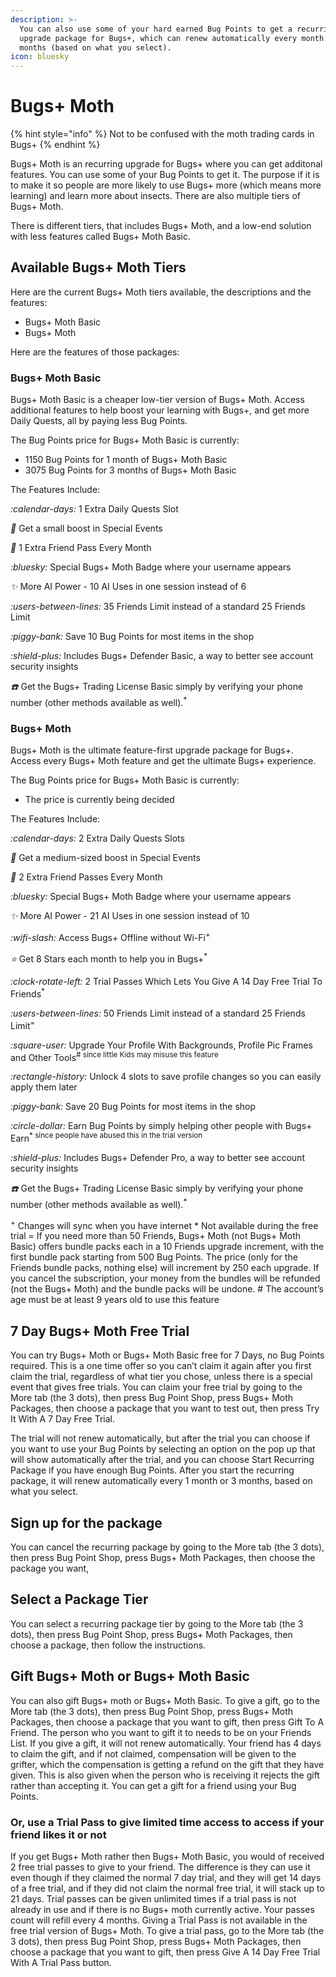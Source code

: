 ```yaml
---
description: >-
  You can also use some of your hard earned Bug Points to get a recurring
  upgrade package for Bugs+, which can renew automatically every month or 3
  months (based on what you select).
icon: bluesky
---
```


# Bugs+ Moth

{% hint style="info" %}
Not to be confused with the moth trading cards in Bugs+
{% endhint %}

Bugs+ Moth is an recurring upgrade for Bugs+ where you can get additonal features. You can use some of your Bug Points to get it. The purpose if it is to make it so people are more likely to use Bugs+ more (which means more learning) and learn more about insects. There are also multiple tiers of Bugs+ Moth.

There is different tiers, that includes Bugs+ Moth, and a low-end solution with less features called Bugs+ Moth Basic.

## Available Bugs+ Moth Tiers

Here are the current Bugs+ Moth tiers available, the descriptions and the features:

* Bugs+ Moth Basic
* Bugs+ Moth

Here are the features of those packages:

### Bugs+ Moth Basic

Bugs+ Moth Basic is a cheaper low-tier version of Bugs+ Moth. Access additional features to help boost your learning with Bugs+, and get more Daily Quests, all by paying less Bug Points.

The Bug Points price for Bugs+ Moth Basic is currently:

* 1150 Bug Points for 1 month of Bugs+ Moth Basic
* 3075 Bug Points for 3 months of Bugs+ Moth Basic

The Features Include:

<i class="fa-calendar-days">:calendar-days:</i> 1 Extra Daily Quests Slot

<i class="fa-gem">:gem:</i> Get a small boost in Special Events

<i class="fa-ticket">:ticket:</i> 1 Extra Friend Pass Every Month

<i class="fa-bluesky">:bluesky:</i> Special Bugs+ Moth Badge where your username appears

<i class="fa-sparkles">:sparkles:</i> More AI Power - 10 AI Uses in one session instead of 6

<i class="fa-users-between-lines">:users-between-lines:</i> 35 Friends Limit instead of a standard 25 Friends Limit

<i class="fa-piggy-bank">:piggy-bank:</i> Save 10 Bug Points for most items in the shop

<i class="fa-shield-plus">:shield-plus:</i> Includes Bugs+ Defender Basic, a way to better see account security insights

<i class="fa-phone">:phone:</i> Get the Bugs+ Trading License Basic simply by verifying your phone number (other methods available as well).<sup>\*</sup>

### Bugs+ Moth

Bugs+ Moth is the ultimate feature-first upgrade package for Bugs+. Access every Bugs+ Moth feature and get the ultimate Bugs+ experience.

The Bug Points price for Bugs+ Moth Basic is currently:

* The price is currently being decided

The Features Include:

<i class="fa-calendar-days">:calendar-days:</i> 2 Extra Daily Quests Slots

<i class="fa-gem">:gem:</i> Get a medium-sized boost in Special Events

<i class="fa-ticket">:ticket:</i> 2 Extra Friend Passes Every Month

<i class="fa-bluesky">:bluesky:</i> Special Bugs+ Moth Badge where your username appears

<i class="fa-sparkles">:sparkles:</i> More AI Power - 21 AI Uses in one session instead of 10

<i class="fa-wifi-slash">:wifi-slash:</i> Access Bugs+ Offline without Wi-Fi<sup>+</sup>

<i class="fa-star">:star:</i> Get 8 Stars each month to help you in Bugs+<sup>\*</sup>

<i class="fa-clock-rotate-left">:clock-rotate-left:</i> 2 Trial Passes Which Lets You Give A 14 Day Free Trial To Friends<sup>\*</sup>

<i class="fa-users-between-lines">:users-between-lines:</i> 50 Friends Limit instead of a standard 25 Friends Limit<sup>=</sup>

<i class="fa-square-user">:square-user:</i> Upgrade Your Profile With Backgrounds, Profile Pic Frames and Other Tools<sup># since little Kids may misuse this feature</sup>

<i class="fa-rectangle-history">:rectangle-history:</i> Unlock 4 slots to save profile changes so you can easily apply them later

<i class="fa-piggy-bank">:piggy-bank:</i> Save 20 Bug Points for most items in the shop

<i class="fa-circle-dollar">:circle-dollar:</i> Earn Bug Points by simply helping other people with Bugs+ Earn<sup>\* since people have abused this in the trial version</sup>

<i class="fa-shield-plus">:shield-plus:</i> Includes Bugs+ Defender Pro, a way to better see account security insights

<i class="fa-phone">:phone:</i> Get the Bugs+ Trading License Basic simply by verifying your phone number (other methods available as well).<sup>\*</sup>

<sup>+</sup> Changes will sync when you have internet \* Not available during the free trial = If you need more than 50 Friends, Bugs+ Moth (not Bugs+ Moth Basic) offers bundle packs each in a 10 Friends upgrade increment, with the first bundle pack starting from 500 Bug Points. The price (only for the Friends bundle packs, nothing else) will increment by 250 each upgrade. If you cancel the subscription, your money from the bundles will be refunded (not the Bugs+ Moth) and the bundle packs will be undone. # The account’s age must be at least 9 years old to use this feature

## 7 Day Bugs+ Moth Free Trial

You can try Bugs+ Moth or Bugs+ Moth Basic free for 7 Days, no Bug Points required. This is a one time offer so you can’t claim it again after you first claim the trial, regardless of what tier you chose, unless there is a special event that gives free trials. You can claim your free trial by going to the More tab (the 3 dots), then press Bug Point Shop, press Bugs+ Moth Packages, then choose a package that you want to test out, then press Try It With A 7 Day Free Trial.

The trial will not renew automatically, but after the trial you can choose if you want to use your Bug Points by selecting an option on the pop up that will show automatically after the trial, and you can choose Start Recurring Package if you have enough Bug Points. After you start the recurring package, it will renew automatically every 1 month or 3 months, based on what you select.

## Sign up for the package

You can cancel the recurring package by going to the More tab (the 3 dots), then press Bug Point Shop, press Bugs+ Moth Packages, then choose the package you want,&#x20;

## Select a Package Tier

You can select a recurring package tier by going to the More tab (the 3 dots), then press Bug Point Shop, press Bugs+ Moth Packages, then choose a package, then follow the instructions.

## Gift Bugs+ Moth or Bugs+ Moth Basic

You can also gift Bugs+ moth or Bugs+ Moth Basic. To give a gift, go to the More tab (the 3 dots), then press Bug Point Shop, press Bugs+ Moth Packages, then choose a package that you want to gift, then press Gift To A Friend. The person who you want to gift it to needs to be on your Friends List. If you give a gift, it will not renew automatically. Your friend has 4 days to claim the gift, and if not claimed,  compensation will be given to the grifter, which the compensation is getting a refund on the gift that they have given. This is also given when the person who is receiving it rejects the gift rather than accepting it. You can get a gift for a friend using your Bug Points.

### Or, use a Trial Pass to give limited time access to access if your friend likes it or not <a href="#trial-pass" id="trial-pass"></a>

If you get Bugs+ Moth rather then Bugs+ Moth Basic, you would of received 2 free trial passes to give to your friend. The difference is they can use it even though if they claimed the normal 7 day trial, and they will get 14 days of a free trial, and if they did not claim the normal free trial, it will stack up to 21 days. Trial passes can be given unlimited times if a trial pass is not already in use and if there is no Bugs+ moth currently active. Your passes count will refill every 4 months. Giving a Trial Pass is not available in the free trial version of Bugs+ Moth. To give a trial pass, go to the More tab (the 3 dots), then press Bug Point Shop, press Bugs+ Moth Packages, then choose a package that you want to gift, then press Give A 14 Day Free Trial With A Trial Pass button.
